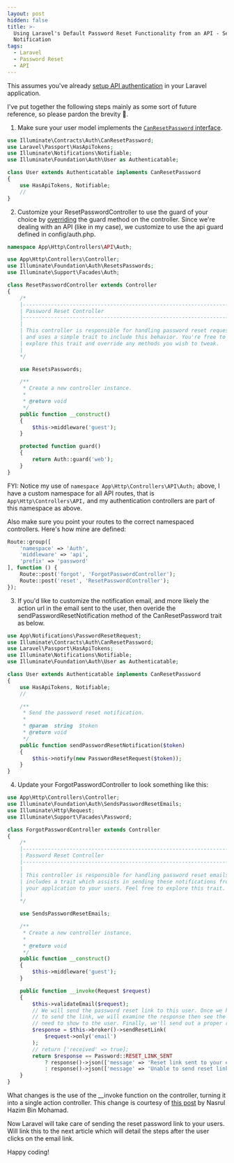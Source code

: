 ```yaml
---
layout: post
hidden: false
title: >-
  Using Laravel's Default Password Reset Functionality from an API - Sending the
  Notification
tags:
  - Laravel
  - Password Reset
  - API
---
```

This assumes you've already [setup API authentication](https://medium.com/modulr/create-api-authentication-with-passport-of-laravel-5-6-1dc2d400a7f) in your Laravel application.

I've put together the following steps mainly as some sort of future reference, so please pardon the brevity 🙏.

1. Make sure your user model implements the [`CanResetPassword` interface](https://laravel.com/docs/5.7/passwords#resetting-database).

```php
use Illuminate\Contracts\Auth\CanResetPassword;
use Laravel\Passport\HasApiTokens;
use Illuminate\Notifications\Notifiable;
use Illuminate\Foundation\Auth\User as Authenticatable;

class User extends Authenticatable implements CanResetPassword
{
    use HasApiTokens, Notifiable;
    //
}
```

2. Customize your  ResetPasswordController to use the guard of your choice by [overriding](https://laravel.com/docs/5.7/passwords#password-customization) the guard method on the controller. Since we're dealing with an API (like in my case), we customize to use the api guard defined in config/auth.php.

```php
namespace App\Http\Controllers\API\Auth;

use App\Http\Controllers\Controller;
use Illuminate\Foundation\Auth\ResetsPasswords;
use Illuminate\Support\Facades\Auth;

class ResetPasswordController extends Controller
{
    /*
    |--------------------------------------------------------------------------
    | Password Reset Controller
    |--------------------------------------------------------------------------
    |
    | This controller is responsible for handling password reset requests
    | and uses a simple trait to include this behavior. You're free to
    | explore this trait and override any methods you wish to tweak.
    |
    */

    use ResetsPasswords;

    /**
     * Create a new controller instance.
     *
     * @return void
     */
    public function __construct()
    {
        $this->middleware('guest');
    }

    protected function guard()
    {
        return Auth::guard('web');
    }
}
```

FYI: Notice my use of `namespace App\Http\Controllers\API\Auth;` above, I have a custom namespace for all API routes, that is `App\Http\Controllers\API,` and my authentication controllers are part of this namespace as above.

Also make sure you point your routes to the correct namespaced controllers. Here's how mine are defined:

```php
Route::group([
    'namespace' => 'Auth',
    'middleware' => 'api',
    'prefix' => 'password'
], function () {
    Route::post('forgot', 'ForgotPasswordController');
    Route::post('reset', 'ResetPasswordController');
});
```

3. If you'd like to customize the notification email, and more likely the action url in the email sent to the user, then overide the sendPasswordResetNotification method of the CanResetPassword trait as below.

```php
use App\Notifications\PasswordResetRequest;
use Illuminate\Contracts\Auth\CanResetPassword;
use Laravel\Passport\HasApiTokens;
use Illuminate\Notifications\Notifiable;
use Illuminate\Foundation\Auth\User as Authenticatable;

class User extends Authenticatable implements CanResetPassword
{
    use HasApiTokens, Notifiable;
    //

    /**
     * Send the password reset notification.
     *
     * @param  string  $token
     * @return void
     */
    public function sendPasswordResetNotification($token)
    {
        $this->notify(new PasswordResetRequest($token));
    }
}
```

4. Update your ForgotPasswordController to look something like this:

```php
use App\Http\Controllers\Controller;
use Illuminate\Foundation\Auth\SendsPasswordResetEmails;
use Illuminate\Http\Request;
use Illuminate\Support\Facades\Password;

class ForgotPasswordController extends Controller
{
    /*
    |--------------------------------------------------------------------------
    | Password Reset Controller
    |--------------------------------------------------------------------------
    |
    | This controller is responsible for handling password reset emails and
    | includes a trait which assists in sending these notifications from
    | your application to your users. Feel free to explore this trait.
    |
    */

    use SendsPasswordResetEmails;

    /**
     * Create a new controller instance.
     *
     * @return void
     */
    public function __construct()
    {
        $this->middleware('guest');
    }

    public function __invoke(Request $request)
    {
        $this->validateEmail($request);
        // We will send the password reset link to this user. Once we have attempted
        // to send the link, we will examine the response then see the message we
        // need to show to the user. Finally, we'll send out a proper response.
        $response = $this->broker()->sendResetLink(
            $request->only('email')
        );
        // return ['received' => true];
        return $response == Password::RESET_LINK_SENT
            ? response()->json(['message' => 'Reset link sent to your email.', 'success' => true], 201)
            : response()->json(['message' => 'Unable to send reset link', 'success' => false], 401);
    }
}
```

What changes is the use of the __invoke function on the controller, turning it into a single action controller. This change is courtesy of [this post](https://blog.nasrulhazim.com/2018/04/laravel-reset-password-from-an-api/) by Nasrul Hazim Bin Mohamad.

Now Laravel will take care of sending the reset password link to your users. Will link this to the next article which will detail the steps after the user clicks on the email link.

Happy coding!
